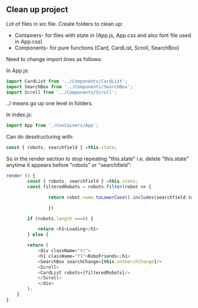 ## Clean up project ##

Lot of files in src file. Create folders to clean up: 

* Containers- for files with state in (App.js, App.css and also font file used in App.css)
* Components- for pure functions (Card, CardList, Scroll, SearchBox)

Need to change import lines as follows: 

In App.js: 

```javascript
import CardList from '../Components/CardList';
import SearchBox from '../Components/SearchBox';
import Scroll from '../Components/Scroll';
```
../ means go up one level in folders. 

In index.js:

```javascript
import App from './Containers/App';
```
Can do desstructuring with:
```javascript
const { robots, searchfield } =this.state;
```
So in the render section to stop repeating "this.state" i.e. delete "this.state" anytime it appears before "robots" or "searchfield":
```javascript
render () {
		const { robots, searchfield } =this.state;
		const filteredRobots = robots.filter(robot => {

				return robot.name.toLowerCase().includes(searchfield.toLowerCase())

				})

		if (robots.length ===0) {

			return <h1>Loading</h1>
		} else {

		return (
			<div className="tc">
			<h1 className="f1">RoboFriends</h1>
			<SearchBox searchChange={this.onSearchChange}/>
			<Scroll>
			<CardList robots={filteredRobots}/>
			</Scroll>
			</div>
		);
	}
}
  ```
  
